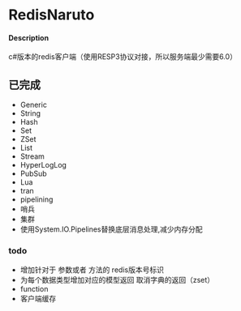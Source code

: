 # RedisNaruto

#### Description
c#版本的redis客户端（使用RESP3协议对接，所以服务端最少需要6.0）

## 已完成
- Generic
- String
- Hash
- Set
- ZSet
- List
- Stream
- HyperLogLog
- PubSub
- Lua
- tran
- pipelining
- 哨兵
- 集群
- 使用System.IO.Pipelines替换底层消息处理,减少内存分配
### todo
- 增加针对于 参数或者 方法的 redis版本号标识
- 为每个数据类型增加对应的模型返回 取消字典的返回（zset）
- function
- 客户端缓存
